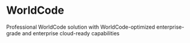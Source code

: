 # WorldCode
Professional WorldCode solution with WorldCode-optimized enterprise-grade and enterprise cloud-ready capabilities
